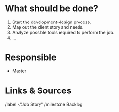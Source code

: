 # What should be done?

1. Start the development-design process.
2. Map out the client story and needs.
3. Analyze possible tools required to perform the job.
4. ...

# Responsible

* Master

# Links & Sources


/label ~"Job Story"
/milestone Backlog
